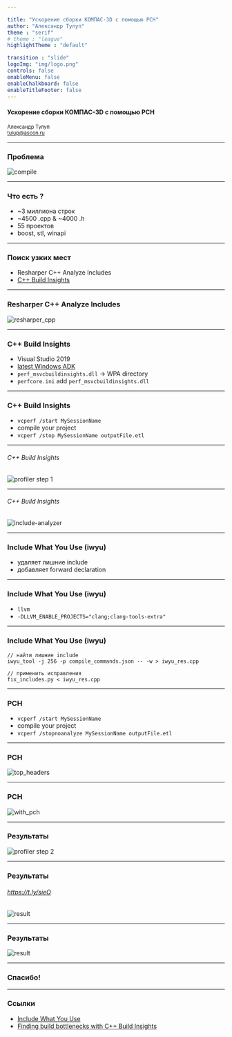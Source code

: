 ```yaml
---

title: "Ускорение сборки КОМПАС-3D с помощью PCH"
author: "Александр Тулуп"
theme : "serif"
# theme : "league"
highlightTheme : "default"

transition : "slide"
logoImg: "img/logo.png"
controls: false
enableMenu: false
enableChalkboard: false
enableTitleFooter: false
---
```


#### Ускорение сборки КОМПАС-3D с помощью PCH
<small>Александр Тулуп<br>tulup@ascon.ru</small>

---

### Проблема
![compile](img/compile.jpg)

---

### Что есть ?
- ~3 миллиона строк
- ~4500 .cpp & ~4000 .h
- 55 проектов
- boost, stl, winapi

---

### Поиск узких мест
- Resharper C++ Analyze Includes 
- [C++ Build Insights](https://devblogs.microsoft.com/cppblog/finding-build-bottlenecks-with-cpp-build-insights/)

---

### Resharper C++ Analyze Includes
![resharper_cpp](img/multi_index_container.hpp.png)

---

### C++ Build Insights
- Visual Studio 2019
- [latest Windows ADK](https://docs.microsoft.com/en-us/windows-hardware/get-started/adk-install)
- `perf_msvcbuildinsights.dll` -> WPA directory
- `perfcore.ini` add `perf_msvcbuildinsights.dll`

---

### C++ Build Insights
- `vcperf /start MySessionName`
- compile your project
- `vcperf /stop MySessionName outputFile.etl`

---

###### C++ Build Insights
![profiler step 1](img/linux-feature-draft-boost-hpps-optimization.png)

---

###### C++ Build Insights
![include-analyzer](img/include-analyzer.png)


---

### Include What You Use (iwyu)
- удаляет лишние include
- добавляет forward declaration

---

### Include What You Use (iwyu)
- `llvm`
- `-DLLVM_ENABLE_PROJECTS="clang;clang-tools-extra"`


---

### Include What You Use (iwyu)
```
// найти лишние include
iwyu_tool -j 256 -p compile_commands.json -- -w > iwyu_res.cpp
```

```
// применить исправления
fix_includes.py < iwyu_res.cpp
```

---

### PCH
- `vcperf /start MySessionName`
- compile your project
- `vcperf /stopnoanalyze MySessionName outputFile.etl`

---

### PCH
![top_headers](img/top_headers.png)


---

### PCH
![with_pch](img/with_pch.png)


---

### Результаты
![profiler step 2](img/a5b68f59e5c0d181c59db099ba3ecae621a9b4d3.png)

---

### Результаты
###### https://t.ly/sieO

![result](img/compile_time_table.png)

---

### Результаты
![result](img/result.png)


---

### Спасибо!

---

### Ссылки
- [Include What You Use](https://github.com/include-what-you-use/include-what-you-use)
- [Finding build bottlenecks with C++ Build Insights](https://devblogs.microsoft.com/cppblog/finding-build-bottlenecks-with-cpp-build-insights/)
